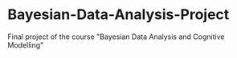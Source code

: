 # Bayesian-Data-Analysis-Project
Final project of the course "Bayesian Data Analysis and Cognitive Modelling"
